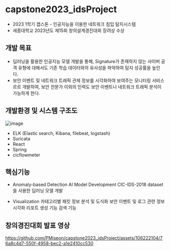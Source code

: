 # capstone2023_idsProject
- 2023 1학기 캡스톤 - 인공지능을 이용한 네트워크 침입 탐지시스템
- 세종대학교 2023년도 제15회 창의설계경진대회 장려상 수상

## 개발 목표
- 딥러닝을 활용한 인공지능 모델 개발을 통해, Signature가 존재하지 않는 사이버 공격 유형에 대해서도 기존 학습 데이터와의 유사성을 파악하여 탐지 성공률을 높인다.
- 보안 이벤트 및 네트워크 트래픽 관제 정보를 시각화하여 보여주는 모니터링 서비스르르 개발하여, 보안 전문가 이외의 인력도 보안 이벤트나 네트워크 트래픽 분석이 가능하게 한다.

## 개발환경 및 시스템 구조도 
![image](https://github.com/PMiseon/capstone2023_idsProject/assets/106222104/85872f7b-6229-4744-8aeb-a09b6195835f)
- ELK (Elastic search, Kibana, filebeat, logstash) 
- Suricata 
- React 
- Spring
- cicflowmeter

## 핵심기능 
- Anomaly-based Detection AI Model Development
  CIC-IDS-2018 dataset을 사용한 딥러닝 모델 개발

- Visualization
  카테고리별 패킷 정보 분석 및 도식화
  보안 이벤트 및 로그 관련 정보 시각화
  리포트 생성 기능
  검색 기능


## 창의경진대회 발표 영상
https://github.com/PMiseon/capstone2023_idsProject/assets/106222104/76a8c4d7-550f-4958-bec2-a1e2410cc530

